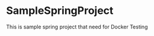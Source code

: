 SampleSpringProject
===================

This is sample spring project that need for Docker Testing 
